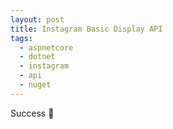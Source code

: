 ```yaml
---
layout: post
title: Instagram Basic Display API
tags:
  - aspnetcore
  - dotnet
  - instagram
  - api
  - nuget
---
```


Success 🎉
